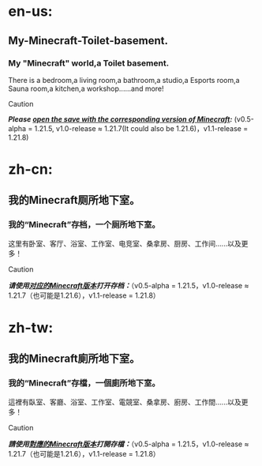 # en-us:

## My-Minecraft-Toilet-basement.
### My "Minecraft" world,a Toilet basement.
There is a bedroom,a living room,a bathroom,a studio,a Esports room,a Sauna room,a kitchen,a workshop......and more!

> [!CAUTION]
> ***Please <ins>open the save with the corresponding version of Minecraft</ins>:*** (v0.5-alpha = 1.21.5, v1.0-release ≈ 1.21.7(It could also be 1.21.6)，v1.1-release = 1.21.8)


# zh-cn:

## 我的Minecraft厕所地下室。
### 我的“Minecraft”存档，一个厕所地下室。
这里有卧室、客厅、浴室、工作室、电竞室、桑拿房、厨房、工作间......以及更多！

> [!CAUTION]
> ***请使用<ins>对应的Minecraft版本</ins>打开存档：***（v0.5-alpha = 1.21.5，v1.0-release ≈ 1.21.7（也可能是1.21.6），v1.1-release = 1.21.8）


# zh-tw:
## 我的Minecraft廁所地下室。
### 我的“Minecraft”存檔，一個廁所地下室。
這裡有臥室、客廳、浴室、工作室、電競室、桑拿房、廚房、工作間......以及更多！

> [!CAUTION]
> ***請使用<ins>對應的Minecraft版本</ins>打開存檔：***（v0.5-alpha = 1.21.5，v1.0-release ≈ 1.21.7（也可能是1.21.6），v1.1-release = 1.21.8）
